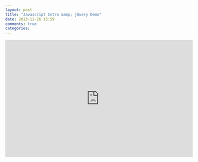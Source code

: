 ```yaml
---
layout: post
title: "Javascript Intro &amp; jQuery Demo"
date: 2013-11-26 15:59
comments: true
categories: 
---
```


<iframe src="http://player.vimeo.com/video/80405952" width="600" height="375" frameborder="0" webkitallowfullscreen mozallowfullscreen allowfullscreen></iframe>
